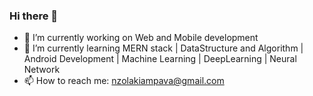 ### Hi there 👋

- 🔭 I’m currently working on Web and Mobile development
- 🌱 I’m currently learning MERN stack | DataStructure and Algorithm | Android Development | Machine Learning | DeepLearning | Neural Network
- 📫 How to reach me: nzolakiampava@gmail.com

